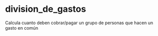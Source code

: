 # division_de_gastos
Calcula cuanto deben cobrar/pagar un grupo de personas que hacen un gasto en común
